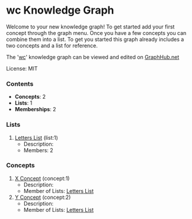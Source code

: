# wc Knowledge Graph

Welcome to your new knowledge graph! To get started add your first concept through the graph menu. Once you have a few concepts you can combine them into a list. To get you started this graph already includes a two concepts and a list for reference.

The '[wc](https://graphhub.net/wc)' knowledge graph can be viewed and edited on [GraphHub.net](https://graphhub.net)

License: MIT
### Contents
- **Concepts**: 2
- **Lists**: 1
- **Memberships**: 2
### Lists
1. [Letters List](/wc/list/letters-list?id=1) (list:1)
   - Description: 
   - Members: 2
### Concepts
1. [X Concept](/wc/concept/x-concept?id=1) (concept:1)
   - Description: 
   - Member of Lists: [Letters List](/wc/list/letters-list?id=1)
1. [Y Concept](/wc/concept/y-concept?id=2) (concept:2)
   - Description: 
   - Member of Lists: [Letters List](/wc/list/letters-list?id=1)
